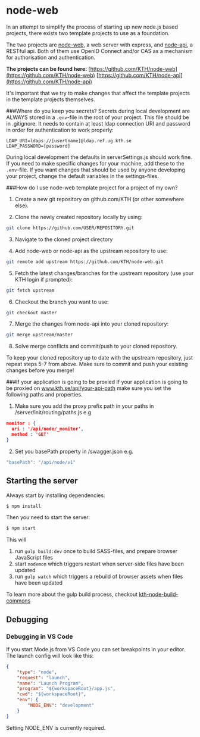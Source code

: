 node-web
========

In an attempt to simplify the process of starting up new node.js based projects, there exists two template projects to use as a foundation.  

The two projects are [node-web](https://github.com/KTH/node-web), a web server with express, and [node-api](https://github.com/KTH/node-api), a RESTful api. Both of them use OpenID Connect and/or CAS as a mechanism for authorisation and authentication.  

**The projects can be found here:**
[https://github.com/KTH/node-web](https://github.com/KTH/node-web)
[https://github.com/KTH/node-api](https://github.com/KTH/node-api)

It's important that we try to make changes that affect the template projects in the template projects themselves.

###Where do you keep you secrets?
Secrets during local development are ALWAYS stored in a `.env`-file in the root of your project. This file should be in .gitignore. It needs to contain at least ldap connection URI and password in order for authentication to work properly:

```
LDAP_URI=ldaps://[usertname]@ldap.ref.ug.kth.se
LDAP_PASSWORD=[password]
```

During local development the defaults in serverSettings.js should work fine. If you need to make specific changes for your machine, add these to the `.env`-file. If you want changes that should be used by anyone developing your project, change the default variables in the settings-files.

###How do I use node-web template project for a project of my own?
1. Create a new git repository on github.com/KTH (or other somewhere else).

2. Clone the newly created repository locally by using:

 ```bash
 git clone https://github.com/USER/REPOSITORY.git
 ```

3. Navigate to the cloned project directory

4. Add node-web or node-api as the upstream repository to use:

 ```bash
 git remote add upstream https://github.com/KTH/node-web.git
 ```

5. Fetch the latest changes/branches for the upstream repository (use your KTH login if prompted):

 ```bash
 git fetch upstream
 ```

6. Checkout the branch you want to use:

 ```bash
 git checkout master
 ```

7. Merge the changes from node-api into your cloned repository:

 ```bash
 git merge upstream/master
 ```

8. Solve merge conflicts and commit/push to your cloned repository.

To keep your cloned repository up to date with the upstream repository, just repeat steps 5-7 from above. Make sure to commit and push your existing changes before you merge!

###If your application is going to be proxied
If your application is going to be proxied on www.kth.se/api/your-api-path make sure you set the following paths and properties.

1. Make sure you add the proxy prefix path in your paths in /server/init/routing/paths.js e.g

 ```json
 monitor : {
   uri : '/api/node/_monitor',
   method : 'GET'
 }
 ```

2. Set you basePath property in /swagger.json e.g.

 ```javascript
 "basePath": "/api/node/v1"
 ```

## Starting the server
Always start by installing dependencies:

```bash
$ npm install
```

Then you need to start the server:
```bash
$ npm start
```

This will 

1. run `gulp build:dev` once to build SASS-files, and prepare browser JavaScript files
2. start `nodemon` which triggers restart when server-side files have been updated
3. run `gulp watch` which triggers a rebuild of browser assets when files have been updated

To learn more about the gulp build process, checkout [kth-node-build-commons](https://github.com/KTH/kth-node-build-commons)

## Debugging

### Debugging in VS Code

If you start Mode.js from VS Code you can set breakpoints in your editor. The launch config will look like this:

```json
{
    "type": "node",
    "request": "launch",
    "name": "Launch Program",
    "program": "${workspaceRoot}/app.js",
    "cwd": "${workspaceRoot}",
    "env": {
        "NODE_ENV": "development"
    }
}
```
Setting NODE_ENV is currently required.



